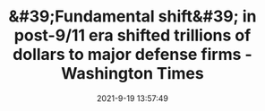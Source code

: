 ---
"title": "&amp;#39;Fundamental shift&amp;#39; in post-9/11 era shifted trillions of dollars to major defense firms - Washington Times"
"date": "2021-9-19 13:57:49"
"feed_name": "GOOGLENEWSINDUSTRIAL"
"feed_website": "https://news.google.com/search?q=industrial%2Bincident&hl=en-US&gl=US&ceid=US:en"
"feed_rss": "https://news.google.com/rss/search?q=industrial%2Bincident&hl=en-US&gl=US&ceid=US:en"
"link": "https://www.washingtontimes.com/news/2021/sep/19/fundamental-shift-post-911-era-shifted-trillions-d/"
"file": "_posts/2021-1-1-6ae48b1ab5c10c5c6ccd555e46df3cb38fb1277d.md"
"accident": "1"
"drilling": "0"
"dead": "0"
"injured": "0"
---